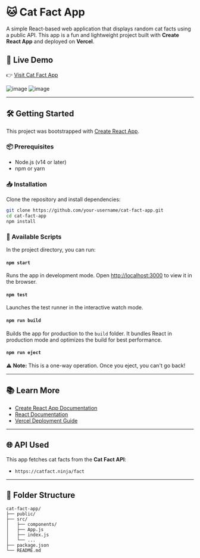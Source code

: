 


# 🐱 Cat Fact App

A simple React-based web application that displays random cat facts using a public API. This app is a fun and lightweight project built with **Create React App** and deployed on **Vercel**.

## 🚀 Live Demo

👉 [Visit Cat Fact App](https://cat-fact-app-delta.vercel.app/)

![image](https://github.com/user-attachments/assets/9b5479d6-614b-4c4a-b7da-db63640490c5)
![image](https://github.com/user-attachments/assets/ad0c7b63-8551-4595-8cdd-a2103a865c3b)



---

## 🛠️ Getting Started

This project was bootstrapped with [Create React App](https://github.com/facebook/create-react-app).

### 📦 Prerequisites

* Node.js (v14 or later)
* npm or yarn

### 📥 Installation

Clone the repository and install dependencies:

```bash
git clone https://github.com/your-username/cat-fact-app.git
cd cat-fact-app
npm install
```

### 🔧 Available Scripts

In the project directory, you can run:

#### `npm start`

Runs the app in development mode.
Open [http://localhost:3000](http://localhost:3000) to view it in the browser.

#### `npm test`

Launches the test runner in the interactive watch mode.

#### `npm run build`

Builds the app for production to the `build` folder.
It bundles React in production mode and optimizes the build for best performance.

#### `npm run eject`

⚠️ **Note:** This is a one-way operation. Once you eject, you can't go back!

---

## 📚 Learn More

* [Create React App Documentation](https://facebook.github.io/create-react-app/)
* [React Documentation](https://reactjs.org/)
* [Vercel Deployment Guide](https://vercel.com/docs)

---

## 🌐 API Used

This app fetches cat facts from the **Cat Fact API**:

* `https://catfact.ninja/fact`

---

## 📁 Folder Structure

```
cat-fact-app/
├── public/
├── src/
│   ├── components/
│   ├── App.js
│   ├── index.js
│   └── ...
├── package.json
└── README.md
```




